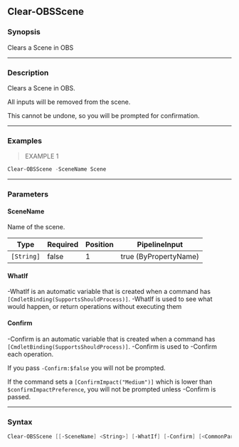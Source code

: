 Clear-OBSScene
--------------




### Synopsis
Clears a Scene in OBS



---


### Description

Clears a Scene in OBS.

All inputs will be removed from the scene.

This cannot be undone, so you will be prompted for confirmation.



---


### Examples
> EXAMPLE 1

```PowerShell
Clear-OBSScene -SceneName Scene
```


---


### Parameters
#### **SceneName**

Name of the scene.






|Type      |Required|Position|PipelineInput        |
|----------|--------|--------|---------------------|
|`[String]`|false   |1       |true (ByPropertyName)|



#### **WhatIf**
-WhatIf is an automatic variable that is created when a command has ```[CmdletBinding(SupportsShouldProcess)]```.
-WhatIf is used to see what would happen, or return operations without executing them
#### **Confirm**
-Confirm is an automatic variable that is created when a command has ```[CmdletBinding(SupportsShouldProcess)]```.
-Confirm is used to -Confirm each operation.

If you pass ```-Confirm:$false``` you will not be prompted.


If the command sets a ```[ConfirmImpact("Medium")]``` which is lower than ```$confirmImpactPreference```, you will not be prompted unless -Confirm is passed.



---


### Syntax
```PowerShell
Clear-OBSScene [[-SceneName] <String>] [-WhatIf] [-Confirm] [<CommonParameters>]
```
